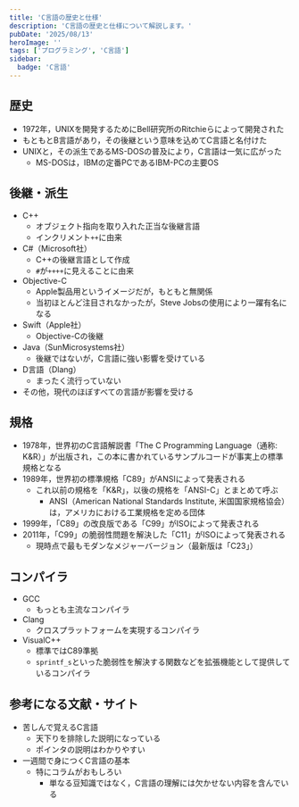 ```yaml
---
title: 'C言語の歴史と仕様'
description: 'C言語の歴史と仕様について解説します。'
pubDate: '2025/08/13'
heroImage: ''
tags: ['プログラミング', 'C言語']
sidebar:
  badge: 'C言語'
---
```


## 歴史
- 1972年，UNIXを開発するためにBell研究所のRitchieらによって開発された
- もともとB言語があり，その後継という意味を込めてC言語と名付けた
- UNIXと，その派生であるMS-DOSの普及により，C言語は一気に広がった
	- MS-DOSは，IBMの定番PCであるIBM-PCの主要OS

## 後継・派生
- C++
	- オブジェクト指向を取り入れた正当な後継言語
	- インクリメント`++`に由来
- C#（Microsoft社）
	- C++の後継言語として作成
	- `#`が`++++`に見えることに由来
- Objective-C
	- Apple製品用というイメージだが，もともと無関係
	- 当初ほとんど注目されなかったが，Steve Jobsの使用により一躍有名になる
- Swift（Apple社）
	- Objective-Cの後継
- Java（SunMicrosystems社）
	- 後継ではないが，C言語に強い影響を受けている
- D言語（Dlang）
	- まったく流行っていない
- その他，現代のほぼすべての言語が影響を受ける

## 規格
- 1978年，世界初のC言語解説書「The C Programming Language（通称: K&R）」が出版され，この本に書かれているサンプルコードが事実上の標準規格となる
- 1989年，世界初の標準規格「C89」がANSIによって発表される
	- これ以前の規格を「K&R」，以後の規格を「ANSI-C」とまとめて呼ぶ
		- ANSI（American National Standards Institute, 米国国家規格協会）は，アメリカにおける工業規格を定める団体
- 1999年，「C89」の改良版である「C99」がISOによって発表される
- 2011年，「C99」の脆弱性問題を解決した「C11」がISOによって発表される
	- 現時点で最もモダンなメジャーバージョン（最新版は「C23」）
## コンパイラ
- GCC
	- もっとも主流なコンパイラ
- Clang
	- クロスプラットフォームを実現するコンパイラ
- VisualC++
	- 標準ではC89準拠
	- `sprintf_s`といった脆弱性を解決する関数などを拡張機能として提供しているコンパイラ
	
## 参考になる文献・サイト
- 苦しんで覚えるC言語
	- 天下りを排除した説明になっている
	- ポインタの説明はわかりやすい
- 一週間で身につくC言語の基本
	- 特にコラムがおもしろい
		- 単なる豆知識ではなく，C言語の理解には欠かせない内容を含んでいる